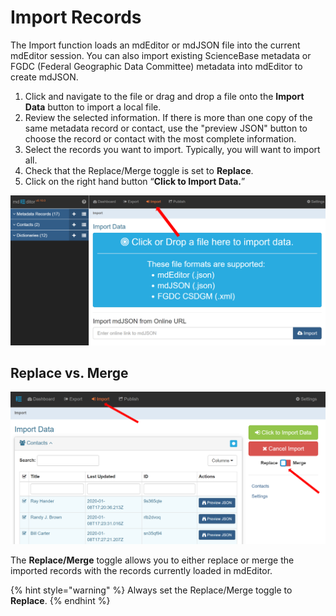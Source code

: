 # Import Records

The Import function loads an mdEditor or mdJSON file into the current mdEditor session. You can also import existing ScienceBase metadata or FGDC (Federal Geographic Data Committee) metadata into mdEditor to create mdJSON.

1. Click and navigate to the file or drag and drop a file onto the **Import Data** button to import a local file.
2. Review the selected information. If there is more than one copy of the same metadata record or contact, use the "preview JSON" button to choose the record or contact with the most complete information.
3. Select the records you want to import. Typically, you will want to import all.&#x20;
4. Check that the Replace/Merge toggle is set to **Replace**.&#x20;
5. Click on the right hand button “**Click to Import Data.**”

![](../../.gitbook/assets/ImportArrow.PNG)

## Replace vs. Merge <a href="#general-import-settings" id="general-import-settings"></a>

![](<../../.gitbook/assets/ImportArrow (1).PNG>)

The **Replace/Merge** toggle allows you to either replace or merge the imported records with the records currently loaded in mdEditor.&#x20;

{% hint style="warning" %}
Always set the Replace/Merge toggle to **Replace**.&#x20;
{% endhint %}
